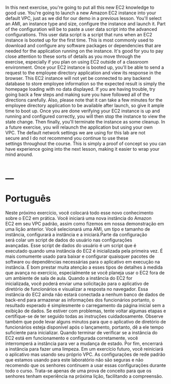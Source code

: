 In this next exercise, you're going to put all this new EC2 knowledge to good use. You're going to launch a new Amazon EC2 instance into your default VPC, just as we did for our demo in a previous lesson. You'll select an AMI, an instance type and size, configure the instance and launch it. Part of the configuration will be to paste a user data script into the advanced configurations. This user data script is a script that runs when an EC2 instance is booted up for the first time. This is most commonly used to download and configure any software packages or dependencies that are needed for the application running on the instance. It's good for you to pay close attention to these sorts of details as you move through the exercise, especially if you plan on using EC2 outside of a classroom environment. Once your EC2 instance is booted up, you'll be able to send a request to the employee directory application and view its response in the browser. This EC2 instance will not yet be connected to any backend database to store employee information so the expected result is simply the homepage loading with no data displayed. If you are having trouble, try going back a few steps and making sure you have followed all of the directions carefully. Also, please note that it can take a few minutes for the employee directory application to be available after launch, so give it ample time to boot up. Once you are done verifying your EC2 instance is up and running and configured correctly, you will then stop the instance to view the state change. Then finally, you'll terminate the instance as some cleanup. In a future exercise, you will relaunch the application but using your own VPC. The default network settings we are using for this lab are not secure and I do not recommend you continue to use these settings throughout the course. This is simply a proof of concept so you can have experience going into the next lesson, making it easier to wrap your mind around.
# __
# Português
Neste próximo exercício, você colocará todo esse novo conhecimento sobre o EC2 em prática. Você iniciará uma nova instância do Amazon EC2 em seu VPC padrão, assim como fizemos em nossa demonstração em uma lição anterior. Você selecionará uma AMI, um tipo e tamanho de instância, configurará a instância e a iniciará.Parte da configuração será colar um script de dados do usuário nas configurações avançadas. Esse script de dados do usuário é um script que é executado quando uma instância do EC2 é inicializada pela primeira vez. É mais comumente usado para baixar e configurar quaisquer pacotes de software ou dependências necessárias para o aplicativo em execução na instância. É bom prestar muita atenção a esses tipos de detalhes à medida que avança no exercício, especialmente se você planeja usar o EC2 fora de um ambiente de sala de aula. Quando a instância do EC2 for inicializada, você poderá enviar uma solicitação para o aplicativo de diretório de funcionários e visualizar a resposta no navegador. Essa instância do EC2 ainda não estará conectada a nenhum banco de dados de back-end para armazenar as informações dos funcionários portanto, o resultado esperado é simplesmente o carregamento da página inicial sem a exibição de dados. Se estiver com problemas, tente voltar algumas etapas e certifique-se de ter seguido todas as instruções cuidadosamente. Observe também que pode levar alguns minutos para que o aplicativo de diretório de funcionários esteja disponível após o lançamento, portanto, dê a ele tempo suficiente para inicializar. Quando terminar de verificar se a instância do EC2 está em funcionamento e configurada corretamente, você interromperá a instância para ver a mudança de estado. Por fim, encerrará a instância para fazer uma limpeza. Em um exercício futuro, você reiniciará o aplicativo mas usando seu próprio VPC. As configurações de rede padrão que estamos usando para este laboratório não são seguras e não recomendo que os senhores continuem a usar essas configurações durante todo o curso. Trata-se apenas de uma prova de conceito para que os senhores tenham experiência na próxima lição, facilitando a compreensão.